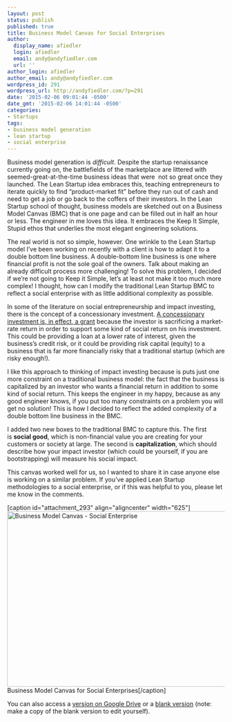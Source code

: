 ```yaml
---
layout: post
status: publish
published: true
title: Business Model Canvas for Social Enterprises
author:
  display_name: afiedler
  login: afiedler
  email: andy@andyfiedler.com
  url: ''
author_login: afiedler
author_email: andy@andyfiedler.com
wordpress_id: 291
wordpress_url: http://andyfiedler.com/?p=291
date: '2015-02-06 09:01:44 -0500'
date_gmt: '2015-02-06 14:01:44 -0500'
categories:
- Startups
tags:
- business model generation
- lean startup
- social enterprise
---
```

Business model generation is <em>difficult</em>. Despite the startup renaissance currently going on, the battlefields of the marketplace are littered with seemed-great-at-the-time business ideas that were  not so great once they launched. The Lean Startup idea embraces this, teaching entrepreneurs to iterate quickly to find “product-market fit” before they run out of cash and need to get a job or go back to the coffers of their investors. In the Lean Startup school of thought, business models are sketched out on a Business Model Canvas (BMC) that is one page and can be filled out in half an hour or less. The engineer in me loves this idea. It embraces the Keep It Simple, Stupid ethos that underlies the most elegant engineering solutions.

The real world is not so simple, however. One wrinkle to the Lean Startup model I’ve been working on recently with a client is how to adapt it to a double bottom line business. A double-bottom line business is one where financial profit is not the sole goal of the owners. Talk about making an already difficult process more challenging! To solve this problem, I decided if we’re not going to Keep it Simple, let’s at least not make it too much more complex! I thought, how can I modify the traditional Lean Startup BMC to reflect a social enterprise with as little additional complexity as possible.

In some of the literature on social entrepreneurship and impact investing, there is the concept of a concessionary investment. <a href="http://www.ssireview.org/up_for_debate/article/impact_investing" target="_blank">A concessionary investment is, in effect, a grant</a> because the investor is sacrificing a market-rate return in order to support some kind of social return on his investment. This could be providing a loan at a lower rate of interest, given the business’s credit risk, or it could be providing risk capital (equity) to a business that is far more financially risky that a traditional startup (which are risky enough!).

I like this approach to thinking of impact investing because is puts just one more constraint on a traditional business model: the fact that the business is capitalized by an investor who wants a financial return in addition to some kind of social return. This keeps the engineer in my happy, because as any good engineer knows, if you put too many constraints on a problem you will get no solution! This is how I decided to reflect the added complexity of a double bottom line business in the BMC.

I added two new boxes to the traditional BMC to capture this. The first is <b>social good</b>, which is non-financial value you are creating for your customers or society at large. The second is <b>capitalization</b>, which should describe how your impact investor (which could be yourself, if you are bootstrapping) will measure his social impact.

This canvas worked well for us, so I wanted to share it in case anyone else is working on a similar problem. If you’ve applied Lean Startup methodologies to a social enterprise, or if this was helpful to you, please let me know in the comments.

[caption id="attachment_293" align="aligncenter" width="625"]<a href="http://andyfiedler.com/wp-content/uploads/2015/02/Business-Model-Sketch-Social-Enterprise.png"><img class="wp-image-293 size-large" src="http://andyfiedler.com/wp-content/uploads/2015/02/Business-Model-Sketch-Social-Enterprise-800x518.png" alt="Business Model Canvas - Social Enterprise" width="625" height="405" /></a> Business Model Canvas for Social Enterprises[/caption]

You can also access a <a title="Google Drive Version" href="https://docs.google.com/drawings/d/1J6QyXw0Cjz6WdwU7IIA1YtqooPyOH0_FlLY9Vn1_LVc/edit?usp=sharing" target="_blank">version on Google Drive</a> or a <a title="Google Drive Version (Blank)" href="https://docs.google.com/drawings/d/1WG8nuo2RMbyxZ4ggdM0nChBXdZRbSnDgoO0KwpuxLdg/copy" target="_blank">blank version</a> (note: make a copy of the blank version to edit yourself).
